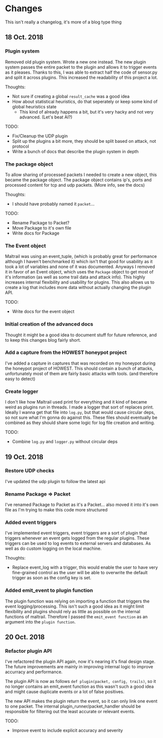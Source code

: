 # Changes

This isn't really a changelog, it's more of a blog type thing

## 18 Oct. 2018

### Plugin system

Removed old plugin system. Wrote a new one instead.
The new plugin system passes the entire packet to the plugin and allows it to trigger events as it pleases.
Thanks to this, I was able to extract half the code of sensor.py and split it across plugins. This increased the readability of this project a lot.

Thoughts:
- Not sure if creating a global `result_cache` was a good idea
- How about statistical heuristics, do that seperately or keep some kind of global heuristics state
  - This kind of already happens a bit, but it's very hacky and not very advanced. (Let's beat AI?)

TODO:
- Fix/Cleanup the UDP plugin
- Split up the plugins a bit more, they should be split based on attack, not protocol
- Write a bunch of docs that describe the plugin system in depth

### The package object

To allow sharing of processed packets I needed to create a new object, this became the package object. The package object contains ip's, ports and processed content for tcp and udp packets. (More info, see the docs)

Thoughts:
- I should have probably named it `packet`...

TODO:
- Rename Package to Packet?
- Move Package to it's own file
- Write docs for Package

### The Event object

Maltrail was using an event_tuple, (which is probably great for performance although I haven't benchmarked it) which isn't that good for usability as it took a lot of variables and none of it was documented.
Anyways I removed it in favor of an Event object, which uses the `Package` object to get most of it's information (as well as some trail data and attack info). This highly increases internal flexibility and usability for plugins.
This also allows us to create a log that includes more data without actually changing the plugin API.

TODO:
- Write docs for the event object

### Initial creation of the advanced docs

Thought it might be a good idea to document stuff for future reference, and to keep this changes blog fairly short.

### Add a capture from the HOWEST honeypot project

I've added a capture in captures that was recorded on my honeypot during the honeypot project of HOWEST. This should contain a bunch of attacks, unfortunately most of them are fairly basic attacks with tools. (and therefore easy to detect)

### Create logger

I don't like how Maltrail used print for everything and it kind of became weird as plugins run in threads. I made a logger that sort of replaces print.
Ideally I wanna get that file into `log.py`, but that would cause circular deps, so not sure what I'm gonna do against this. These files should eventually be combined as they should share some logic for log file creation and writing.

TODO:
- Combine `log.py` and `logger.py` without circular deps

## 19 Oct. 2018

### Restore UDP checks

I've updated the udp plugin to follow the latest api

### Rename Package => Packet

I've renamed Package to Packet as it's a Packet... also moved it into it's own file as I'm trying to make this code more structured

### Added event triggers

I've implemented event triggers, event triggers are a sort of plugin that triggers whenever an event gets logged from the regular plugins. These triggers can be used to log events to external servers and databases. As well as do custom logging on the local machine.

Thoughts:
- Replace event_log with a trigger, this would enable the user to have very fine-grained control as the user will be able to overwrite the default trigger as soon as the config key is set.

### Added emit_event to plugin function

The plugin function was relying on importing a function that triggers the event logging/processing. This isn't such a good idea as it might limit flexibility and plugins should rely as little as possible on the internal functions of maltrail. Therefore I passed the `emit_event function` as an argument into the `plugin function`.

## 20 Oct. 2018

### Refactor plugin API

I've refactored the plugin API again, now it's nearing it's final design stage. The future improvements are mainly in improving internal logic to improve accurracy and performance.

The plugin API is now as follows `def plugin(packet, config, trails)`, so it no longer contains an emit_event function as this wasn't such a good idea and might cause duplicate events or a lot of false positives.

The new API makes the plugin return the event, so it can only link one event to one packet. The internal plugin_runner/packet_handler should be responsible for filtering out the least accurate or relevant events.

TODO:
- Improve event to include explicit accuracy and severity